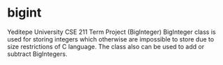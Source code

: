 # bigint
Yeditepe University CSE 211 Term Project (BigInteger)  BigInteger class is used for storing integers which otherwise are impossible to store due to size restrictions of C language. The class also can be used to add or subtract BigIntegers.
